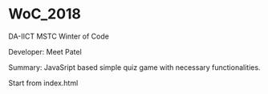 # WoC_2018
DA-IICT MSTC Winter of Code

Developer: Meet Patel

Summary: JavaSript based simple quiz game with necessary functionalities.

Start from index.html

